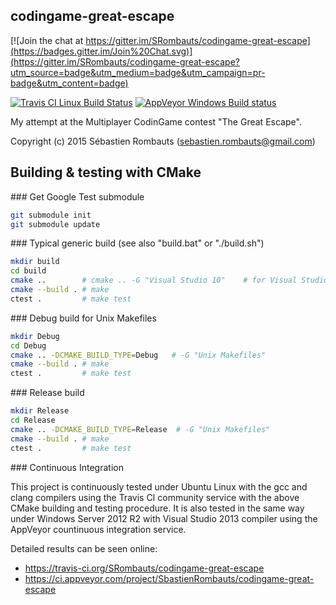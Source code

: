 codingame-great-escape
----------------------

[![Join the chat at https://gitter.im/SRombauts/codingame-great-escape](https://badges.gitter.im/Join%20Chat.svg)](https://gitter.im/SRombauts/codingame-great-escape?utm_source=badge&utm_medium=badge&utm_campaign=pr-badge&utm_content=badge)

[![Travis CI Linux Build Status](https://travis-ci.org/SRombauts/codingame-great-escape.svg)](https://travis-ci.org/SRombauts/codingame-great-escape "Travis CI Linux Build Status")
[![AppVeyor Windows Build status](https://ci.appveyor.com/api/projects/status/github/SRombauts/codingame-great-escape?svg=true)](https://ci.appveyor.com/project/SbastienRombauts/codingame-great-escape "AppVeyor Windows Build status")

My attempt at the Multiplayer CodinGame contest "The Great Escape".

Copyright (c) 2015 Sébastien Rombauts (sebastien.rombauts@gmail.com)

## Building & testing with CMake

### Get Google Test submodule

```bash
git submodule init
git submodule update
```

### Typical generic build (see also "build.bat" or "./build.sh")

```bash
mkdir build
cd build
cmake ..        # cmake .. -G "Visual Studio 10"    # for Visual Studio 2010
cmake --build . # make
ctest .         # make test
```

### Debug build for Unix Makefiles

```bash
mkdir Debug
cd Debug
cmake .. -DCMAKE_BUILD_TYPE=Debug   # -G "Unix Makefiles"
cmake --build . # make
ctest .         # make test
```

### Release build

```bash
mkdir Release
cd Release
cmake .. -DCMAKE_BUILD_TYPE=Release  # -G "Unix Makefiles"
cmake --build . # make
ctest .         # make test
```

### Continuous Integration

This project is continuously tested under Ubuntu Linux with the gcc and clang compilers
using the Travis CI community service with the above CMake building and testing procedure.
It is also tested in the same way under Windows Server 2012 R2 with Visual Studio 2013 compiler
using the AppVeyor countinuous integration service.

Detailed results can be seen online:
 - https://travis-ci.org/SRombauts/codingame-great-escape
 - https://ci.appveyor.com/project/SbastienRombauts/codingame-great-escape

